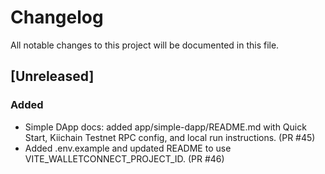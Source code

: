 # Changelog
All notable changes to this project will be documented in this file.

## [Unreleased]
### Added
- Simple DApp docs: added app/simple-dapp/README.md with Quick Start, Kiichain Testnet RPC config, and local run instructions. (PR #45)
- Added .env.example and updated README to use VITE_WALLETCONNECT_PROJECT_ID. (PR #46)
